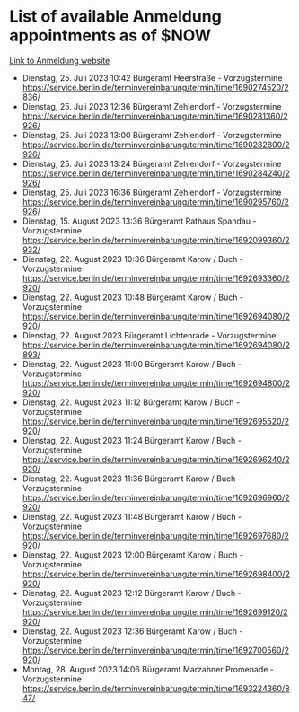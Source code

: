 # List of available Anmeldung appointments as of $NOW
[Link to Anmeldung website](https://service.berlin.de/terminvereinbarung/termin/tag.php?termin=1&anliegen[]=120686&dienstleisterlist=122210,122217,327316,122219,327312,122227,327314,122231,327346,122243,327348,122254,122252,329742,122260,329745,122262,329748,122271,327278,122273,327274,122277,327276,330436,122280,327294,122282,327290,122284,327292,122291,327270,122285,327266,122286,327264,122296,327268,150230,329760,122297,327286,122294,327284,122312,329763,122314,329775,122304,327330,122311,327334,122309,327332,317869,122281,327352,122279,329772,122283,122276,327324,122274,327326,122267,329766,122246,327318,122251,327320,122257,327322,122208,327298,122226,327300&herkunft=http%3A%2F%2Fservice.berlin.de%2Fdienstleistung%2F120686%2F)
- Dienstag, 25. Juli 2023 10:42 Bürgeramt Heerstraße - Vorzugstermine https://service.berlin.de/terminvereinbarung/termin/time/1690274520/2836/
- Dienstag, 25. Juli 2023 12:36 Bürgeramt Zehlendorf - Vorzugstermine https://service.berlin.de/terminvereinbarung/termin/time/1690281360/2926/
- Dienstag, 25. Juli 2023 13:00 Bürgeramt Zehlendorf - Vorzugstermine https://service.berlin.de/terminvereinbarung/termin/time/1690282800/2926/
- Dienstag, 25. Juli 2023 13:24 Bürgeramt Zehlendorf - Vorzugstermine https://service.berlin.de/terminvereinbarung/termin/time/1690284240/2926/
- Dienstag, 25. Juli 2023 16:36 Bürgeramt Zehlendorf - Vorzugstermine https://service.berlin.de/terminvereinbarung/termin/time/1690295760/2926/
- Dienstag, 15. August 2023 13:36 Bürgeramt Rathaus Spandau - Vorzugstermine https://service.berlin.de/terminvereinbarung/termin/time/1692099360/2932/
- Dienstag, 22. August 2023 10:36 Bürgeramt Karow / Buch - Vorzugstermine https://service.berlin.de/terminvereinbarung/termin/time/1692693360/2920/
- Dienstag, 22. August 2023 10:48 Bürgeramt Karow / Buch - Vorzugstermine https://service.berlin.de/terminvereinbarung/termin/time/1692694080/2920/
- Dienstag, 22. August 2023  Bürgeramt Lichtenrade - Vorzugstermine https://service.berlin.de/terminvereinbarung/termin/time/1692694080/2893/
- Dienstag, 22. August 2023 11:00 Bürgeramt Karow / Buch - Vorzugstermine https://service.berlin.de/terminvereinbarung/termin/time/1692694800/2920/
- Dienstag, 22. August 2023 11:12 Bürgeramt Karow / Buch - Vorzugstermine https://service.berlin.de/terminvereinbarung/termin/time/1692695520/2920/
- Dienstag, 22. August 2023 11:24 Bürgeramt Karow / Buch - Vorzugstermine https://service.berlin.de/terminvereinbarung/termin/time/1692696240/2920/
- Dienstag, 22. August 2023 11:36 Bürgeramt Karow / Buch - Vorzugstermine https://service.berlin.de/terminvereinbarung/termin/time/1692696960/2920/
- Dienstag, 22. August 2023 11:48 Bürgeramt Karow / Buch - Vorzugstermine https://service.berlin.de/terminvereinbarung/termin/time/1692697680/2920/
- Dienstag, 22. August 2023 12:00 Bürgeramt Karow / Buch - Vorzugstermine https://service.berlin.de/terminvereinbarung/termin/time/1692698400/2920/
- Dienstag, 22. August 2023 12:12 Bürgeramt Karow / Buch - Vorzugstermine https://service.berlin.de/terminvereinbarung/termin/time/1692699120/2920/
- Dienstag, 22. August 2023 12:36 Bürgeramt Karow / Buch - Vorzugstermine https://service.berlin.de/terminvereinbarung/termin/time/1692700560/2920/
- Montag, 28. August 2023 14:06 Bürgeramt Marzahner Promenade - Vorzugstermine https://service.berlin.de/terminvereinbarung/termin/time/1693224360/847/
